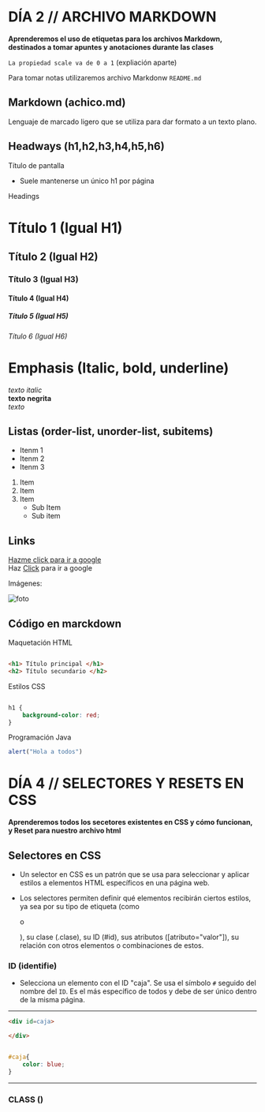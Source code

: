 # DÍA 2 // ARCHIVO MARKDOWN
**Aprenderemos el uso de etiquetas para los archivos Markdown, destinados a tomar apuntes y anotaciones durante las clases**

`La propiedad scale va de 0 a 1` (expliación aparte)

Para tomar notas utilizaremos archivo Markdonw `README.md`

## Markdown (achico.md)
Lenguaje de marcado ligero que se utiliza para dar formato a un texto plano.

## Headways (h1,h2,h3,h4,h5,h6)
Título de pantalla

- Suele mantenerse un único h1 por página

Headings
# Título 1 (Igual H1)
## Título 2 (Igual H2)
### Título 3 (Igual H3)
#### Título 4 (Igual H4)
##### Título 5 (Igual H5)
###### Título 6 (Igual H6)

# Emphasis (Italic, bold, underline)

*texto italic*  
**texto negrita**  
_texto_

## Listas (order-list, unorder-list, subitems)

- Itenm 1
- Itenm 2
- Itenm 3

1. Item
2. Item
3. Item
    - Sub Item
    - Sub item

## Links

[Hazme click para ir a google](https://www.google.com/webhp?hl=es&sa=X&ved=0ahUKEwiB_InYvoeLAxXPSfEDHeYSLHgQPAgI)  
Haz [Click](https://www.google.com/webhp?hl=es&sa=X&ved=0ahUKEwiB_InYvoeLAxXPSfEDHeYSLHgQPAgI) para ir a google

Imágenes:

![foto](https://content.nationalgeographic.com.es/medio/2022/12/12/serpiente-1_e35da5df_221212161848_1280x720.jpg)

## Código en marckdown

Maquetación HTML

```html

<h1> Título principal </h1>
<h2> Título secundario </h2>

```
Estilos CSS

```css

h1 { 
    background-color: red;
}

```
Programación Java

```js
alert("Hola a todos")

```

# DÍA 4 // SELECTORES Y RESETS EN CSS
**Aprenderemos todos los secetores existentes en CSS y cómo funcionan, y Reset para nuestro archivo html**

## Selectores en CSS
- Un selector en CSS es un patrón que se usa para seleccionar y aplicar estilos a elementos HTML específicos en una página web.

- Los selectores permiten definir qué elementos recibirán ciertos estilos, ya sea por su tipo de etiqueta (como <p> o <div>), su clase (.clase), su ID (#id), sus atributos ([atributo="valor"]), su relación con otros elementos o combinaciones de estos.

### ID (identifie)
- Selecciona un elemento con el ID "caja". Se usa el símbolo `#` seguido del nombre del `ID`. Es el más específico de todos y debe de ser único dentro de la misma página.

-----------------------------
```html
<div id=caja>  

</div>


```

```CSS

#caja{
    color: blue;
}

```
-----------------------------

### CLASS ()